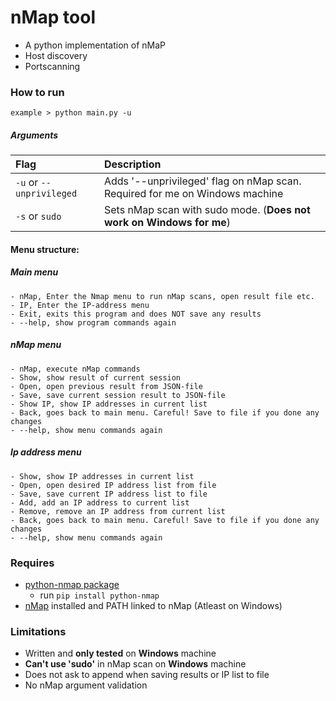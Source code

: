 # nMap tool
- A python implementation of nMaP
- Host discovery
- Portscanning

### How to run
    example > python main.py -u
##### Arguments
| Flag | Description |
| :----------- | :----------- |
|`-u` or `--unprivileged`| Adds '--unprivileged' flag on nMap scan. Required for me on Windows machine|
|`-s` or `sudo`| Sets nMap scan with sudo mode. (**Does not work on Windows for me**)|
#### Menu structure:
##### Main menu
    - nMap, Enter the Nmap menu to run nMap scans, open result file etc.
    - IP, Enter the IP-address menu
    - Exit, exits this program and does NOT save any results
    - --help, show program commands again

##### nMap menu
    - nMap, execute nMap commands
    - Show, show result of current session
    - Open, open previous result from JSON-file
    - Save, save current session result to JSON-file
    - Show IP, show IP addresses in current list
    - Back, goes back to main menu. Careful! Save to file if you done any changes
    - --help, show menu commands again

##### Ip address menu
    - Show, show IP addresses in current list
    - Open, open desired IP address list from file
    - Save, save current IP address list to file
    - Add, add an IP address to current list
    - Remove, remove an IP address from current list
    - Back, goes back to main menu. Careful! Save to file if you done any changes
    - --help, show menu commands again

### Requires
- [python-nmap package](https://pypi.org/project/python-nmap/)
    - run `pip install python-nmap`
- [nMap](https://nmap.org/) installed and PATH linked to nMap (Atleast on Windows)

### Limitations
- Written and **only tested** on **Windows** machine
- **Can't use 'sudo'** in nMap scan on **Windows** machine
- Does not ask to append when saving results or IP list to file
- No nMap argument validation
